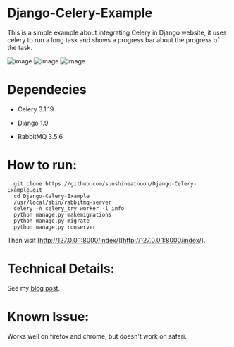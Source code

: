 # Django-Celery-Example
This is a simple example about integrating Celery in Django website, it uses celery to run a long task and shows a progress bar about the progress of the task.

![image](https://raw.githubusercontent.com/sunshineatnoon/Django-Celery-Example/master/images/2.png)
![image](https://raw.githubusercontent.com/sunshineatnoon/Django-Celery-Example/master/images/3.png)
![image](https://raw.githubusercontent.com/sunshineatnoon/Django-Celery-Example/master/images/1.png)


# Dependecies

* Celery 3.1.19

* Django 1.9

* RabbitMQ 3.5.6

# How to run:

```
  git clone https://github.com/sunshineatnoon/Django-Celery-Example.git
  cd Django-Celery-Example
  /usr/local/sbin/rabbitmq-server
  celery -A celery_try worker -l info
  python manage.py makemigrations
  python manage.py migrate
  python manage.py runserver
```

Then visit [http://127.0.0.1:8000/index/](http://127.0.0.1:8000/index/).

# Technical Details: 

See my [blog post](http://sunshineatnoon.github.io/How-to-create-a-progressbar-in-Django/).

# Known Issue:

Works well on firefox and chrome, but doesn't work on safari.
